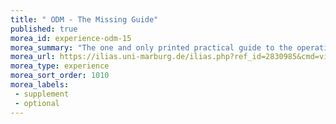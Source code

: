 ```yaml
---
title: " ODM - The Missing Guide"
published: true
morea_id: experience-odm-15
morea_summary: "The one and only printed practical guide to the operation of OpenDroneMap. Please follow the link to the closed Ilias course area"
morea_url: https://ilias.uni-marburg.de/ilias.php?ref_id=2830985&cmd=view&cmdClass=ilrepositorygui&cmdNode=z3&baseClass=ilRepositoryGUI
morea_type: experience
morea_sort_order: 1010
morea_labels:
 - supplement
 - optional 
---
```

